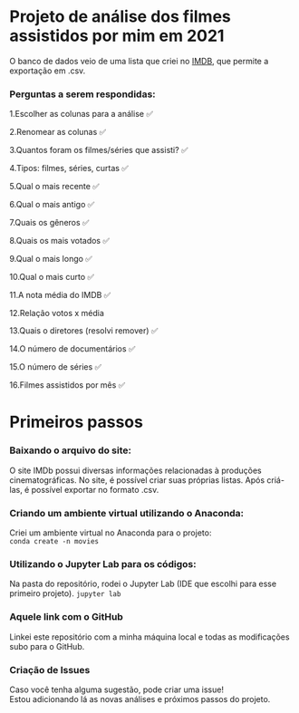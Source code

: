 # Projeto de análise dos filmes assistidos por mim em 2021

O banco de dados veio de uma lista que criei no [IMDB](http://www.imdb.com), que permite a exportação em .csv.

### Perguntas a serem respondidas:
1.Escolher as colunas para a análise ✅

2.Renomear as colunas ✅

3.Quantos foram os filmes/séries que assisti? ✅

4.Tipos: filmes, séries, curtas ✅

5.Qual o mais recente ✅

6.Qual o mais antigo ✅

7.Quais os gêneros ✅

8.Quais os mais votados ✅

9.Qual o mais longo ✅

10.Qual o mais curto ✅

11.A nota média do IMDB ✅

12.Relação votos x média 

13.Quais o diretores (resolvi remover) ✅

14.O número de documentários ✅

15.O número de séries ✅

16.Filmes assistidos por mês ✅


# Primeiros passos
### Baixando o arquivo do site:
O site IMDb possui diversas informações relacionadas à produções cinematográficas.
No site, é possível criar suas próprias listas. Após criá-las, é possível exportar no formato .csv.


### Criando um ambiente virtual utilizando o Anaconda:
Criei um ambiente virtual no Anaconda para o projeto:<br>
```conda create -n movies```



### Utilizando o Jupyter Lab para os códigos:<br>
Na pasta do repositório, rodei o Jupyter Lab (IDE que escolhi para esse primeiro projeto).
```jupyter lab```

### Aquele link com o GitHub
Linkei este repositório com a minha máquina local e todas as modificações subo para o GitHub.

### Criação de Issues
Caso você tenha alguma sugestão, pode criar uma issue!<br>
Estou adicionando lá as novas análises e próximos passos do projeto.
